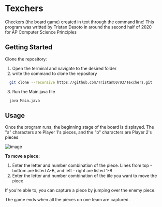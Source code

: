 # Texchers
Checkers (the board game) created in text through the command line!
This program was writted by Tristan Desoto in around the second half of 2020 for AP Computer Science Principles

## Getting Started
Clone the repository:
1. Open the terminal and navigate to the desired folder
2. write the command to clone the repository
```bash
  git clone --recursive https://github.com/TristanD0703/Texchers.git
```
3. Run the Main java file
```bash
  java Main.java
```

## Usage
Once the program runs, the beginning stage of the board is displayed. The "a" characters are Player 1's pieces, and the "b" characters are Player 2's pieces

![image](https://github.com/TristanD0703/Texchers/assets/111524307/bef78d6a-2fda-45ff-a9ed-7790ce52ab08)

__To move a piece:__
1. Enter the letter and number combination of the piece. Lines from top - bottom are listed A-B, and left - right are listed 1-8
2. Enter the letter and number combination of the tile you want to move the piece

If you're able to, you can capture a piece by jumping over the enemy piece.

The game ends when all the pieces on one team are captured.
